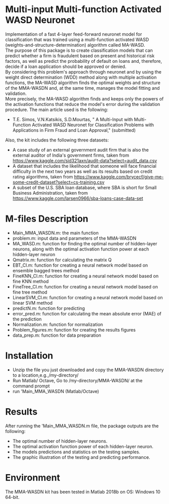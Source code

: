 # Multi-input Multi-function Activated WASD Neuronet
Implementation of a fast 4-layer feed-forward neuronet model for classification that was trained using a multi-function activated WASD (weights-and-structure-determination) algorithm called MA-WASD.\
The purpose of this package is to create classification models that can predict whether a firm is fraudulent based on present and historical risk factors, as well as predict the probability of default on loans and, therefore, decide if a loan application should be approved or denied.\
By considering this problem's approach through neuronet and by using the weight direct determination (WDD) method along with multiple activation functions, the MA-WASD algorithm finds the optimal weights and structure of the MMA-WASDN and, at the same time, manages the model fitting and validation.\
More precisely, the MA-WASD algorithm finds and keeps only the powers of the activation functions that reduce the model's error during the validation procedure.
The main article used is the following:
*	T.E. Simos, V.N.Katsikis, S.D.Mourtas, " A Multi-Input with Multi-Function Activated WASD Neuronet for Classification Problems with Applications in Firm Fraud and Loan Approval," (submitted)

Also, the kit includes the following three datasets:
*	Α case study of an external government audit firm that is also the external auditor of India's government firms, taken from https://www.kaggle.com/sid321axn/audit-data?select=audit_data.csv 
*	Α dataset that includes the likelihood that someone will face financial difficulty in the next two years as well as its results based on credit rating algorithms, taken from https://www.kaggle.com/brycecf/give-me-some-credit-dataset?select=cs-training.csv 
*	Α subset of the U.S. SBA loan database, where SBA is short for Small Business Administration, taken from https://www.kaggle.com/larsen0966/sba-loans-case-data-set 

# M-files Description
*	Main_MMA_WASDN.m: the main function
*	problem.m: input data and parameters of the MMA-WASDN
*	MA_WASD.m: function for finding the optimal number of hidden-layer neurons, along with the optimal activation function power at each hidden-layer neuron
*	Qmatrix.m: function for calculating the matrix Q
*	EBT_Cl.m: function for creating a neural network model based on ensemble bagged trees method
*	FineKNN_Cl.m: function for creating a neural network model based on fine KNN method
*	FineTree_Cl.m: function for creating a neural network model based on fine tree method
*	LinearSVM_Cl.m: function for creating a neural network model based on linear SVM method
*	predictN.m: function for predicting
*	error_pred.m: function for calculating the mean absolute error (MAE) of the prediction
*	Normalization.m: function for normalization
*	Problem_figures.m: function for creating the results figures
*	data_prep.m: function for data preparation

# Installation
*	Unzip the file you just downloaded and copy the MMA-WASDN directory to a location,e.g.,/my-directory/
*	Run Matlab/ Octave, Go to /my-directory/MMA-WASDN/ at the command prompt
*	run 'Main_MMA_WASDN (Matlab/Octave)

# Results
After running the 'Main_MMA_WASDN.m file, the package outputs are the following:
*	The optimal number of hidden-layer neurons.
*	The optimal activation function power of each hidden-layer neuron.
*	The models predictions and statistics on the testing samples.
*	The graphic illustration of the testing and predicting performance.

# Environment
The MMA-WASDN kit has been tested in Matlab 2018b on OS: Windows 10 64-bit.

